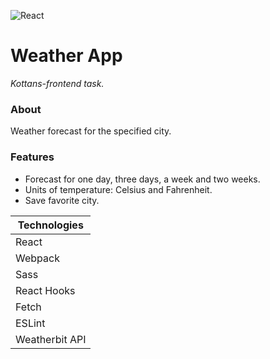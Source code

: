 ![React](https://github.com/ermondel/wiki/blob/master/files/icons48b/React48b.png)

# Weather App

_Kottans-frontend task._

### About

Weather forecast for the specified city.

### Features

- Forecast for one day, three days, a week and two weeks.
- Units of temperature: Celsius and Fahrenheit.
- Save favorite city.

| Technologies   |
| -------------- |
| React          |
| Webpack        |
| Sass           |
| React Hooks    |
| Fetch          |
| ESLint         |
| Weatherbit API |
